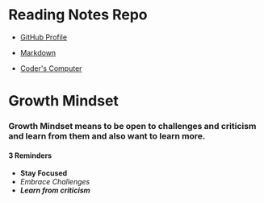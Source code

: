 # Reading Notes Repo

- [GitHub Profile](https://github.com/KSTOV)


- [Markdown](markdown.md)
- [Coder's Computer](coders-computer.md)

# Growth Mindset

### Growth Mindset means to be open to challenges and criticism and learn from them and also want to learn more.

#### 3 Reminders

- **Stay Focused**
- *Embrace Challenges*
- ***Learn from criticism***

